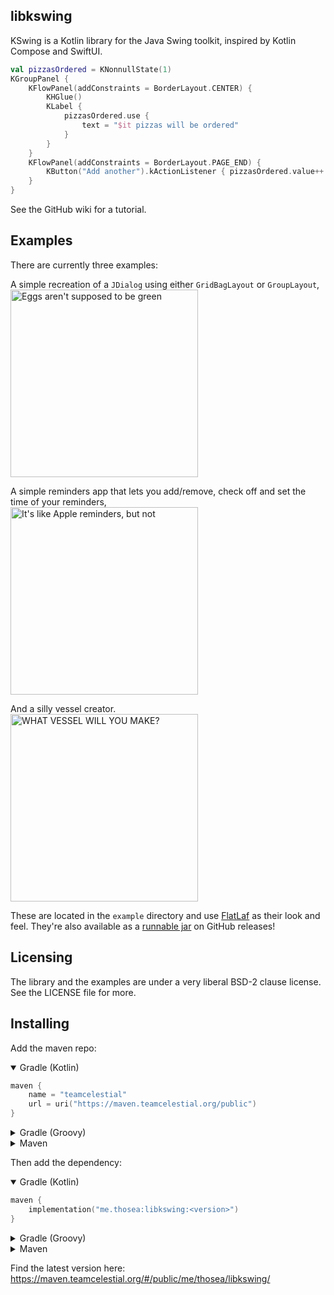 ## libkswing

KSwing is a Kotlin library for the Java Swing toolkit, inspired by Kotlin Compose and SwiftUI.<br>

```kotlin
val pizzasOrdered = KNonnullState(1)
KGroupPanel {
	KFlowPanel(addConstraints = BorderLayout.CENTER) {
		KHGlue()
		KLabel {
			pizzasOrdered.use {
				text = "$it pizzas will be ordered"
			}
		}
	}
	KFlowPanel(addConstraints = BorderLayout.PAGE_END) {
		KButton("Add another").kActionListener { pizzasOrdered.value++ }
	}
}
```
See the GitHub wiki for a tutorial.

## Examples
There are currently three examples:

A simple recreation of a `JDialog` using either `GridBagLayout` or `GroupLayout`,  
<img src="https://raw.githubusercontent.com/imthosea/images/refs/heads/master/kswing/v1/example-egg.png" alt="Eggs aren't supposed to be green" width="300">

A simple reminders app that lets you add/remove, check off and set the time of your reminders,  
<img src="https://raw.githubusercontent.com/imthosea/images/refs/heads/master/kswing/v1/example-reminder.png" alt="It's like Apple reminders, but not" width="300">

And a silly vessel creator.  
<img src="https://raw.githubusercontent.com/imthosea/images/refs/heads/master/kswing/v1/example-vessel.png" alt="WHAT VESSEL WILL YOU MAKE?" width="300">  

These are located in the `example` directory and use [FlatLaf](https://github.com/JFormDesigner/FlatLaf) as their look and feel. They're also available as a [runnable jar](https://github.com/imthosea/libkswing/releases/download/v1.0.0/libkswing-example-1.0.0.jar) on GitHub releases!

## Licensing
The library and the examples are under a very liberal BSD-2 clause license. See the LICENSE file for more.

## Installing
Add the maven repo:
<details open>
<summary>Gradle (Kotlin)</summary>

```kotlin
maven {
	name = "teamcelestial"
	url = uri("https://maven.teamcelestial.org/public")
}
```
</details>
<details>
<summary>Gradle (Groovy)</summary>

```groovy
maven {
    name "teamcelestial"
    url "https://maven.teamcelestial.org/public"
}
```
</details>
<details>
<summary>Maven</summary>

```xml
<repository>
  <id>teamcelestial</id>
  <url>https://maven.teamcelestial.org/public</url>
</repository>
```
</details>

Then add the dependency:
<details open>
<summary>Gradle (Kotlin)</summary>

```kotlin
maven {
	implementation("me.thosea:libkswing:<version>")
}
```
</details>
<details>
<summary>Gradle (Groovy)</summary>

```groovy
implementation "me.thosea:libkswing:<version>"
```
</details>
<details>
<summary>Maven</summary>

```xml
<dependency>
  <groupId>me.thosea</groupId>
  <artifactId>libkswing</artifactId>
  <version>version</version>
</dependency>
```
</details>

Find the latest version here: https://maven.teamcelestial.org/#/public/me/thosea/libkswing/

